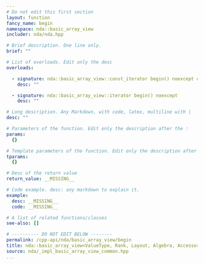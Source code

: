 ```yaml
---
# Do not edit this first section
layout: function
fancy_name: begin
namespace: nda::basic_array_view
includer: nda/nda.hpp

# Brief description. One line only.
brief: ""

# List of overloads. Edit only the desc
overloads:

  - signature: nda::basic_array_view::const_iterator begin() noexcept const
    desc: ""

  - signature: nda::basic_array_view::iterator begin() noexcept
    desc: ""

# Long description. Any Markdown, with code, latex, multiline with |
desc: ""

# Parameters of the function. Edit only the description after the :
params:
  {}

# Template parameters of the function. Edit only the description after the :
tparams:
  {}

# Desc of the return value
return_value: __MISSING__

# Code example. desc: any markdown to explain it.
example:
  desc: __MISSING__
  code: __MISSING__

# A list of related functions/classes
see-also: []

# ---------- DO NOT EDIT BELOW --------
permalink: /cpp-api/nda/basic_array_view/begin
title: nda::basic_array_view<ValueType, Rank, Layout, Algebra, AccessorPolicy, OwningPolicy>::begin
source: nda/_impl_basic_array_view_common.hpp
...
```


